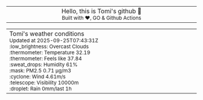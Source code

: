 
<div align="center">
<table>
<tbody>
<td align="center">
<img width="2000" height="0"><br>
Hello, this is Tomi's github 👋<br>
<sup>Built with ❤️, GO & Github Actions</sup><br>
<img width="2000" height="0">
</td>
</tbody>
</table>
</div>
<table>
<tbody>
<td align="left">
<img width="2000" height="0"><br>
Tomi's weather conditions<br>
<sup>Updated at 2025-09-25T07:43:31Z</sup><br>
<sup>:low_brightness: Overcast Clouds</sup><br>
<sup>:thermometer: Temperature 32.19 </sup><br>
<sup>:thermometer: Feels like 37.84</sup><br>
<sup>:sweat_drops: Humidity 61%</sup><br>
<sup>:mask: PM2.5 0.71 μg/m3</sup><br>
<sup>:cyclone: Wind 4.61m/s </sup><br>
<sup>:telescope: Visibility 10000m </sup><br>
<sup>:droplet: Rain 0mm/last 1h </sup><br>
<img width="2000" height="0">
</td>
<td align="left">
<img width="2000" height="0"><br>
<br>
<img width="2000" height="0">
</td>
</tbody>
</table>
</div>
    